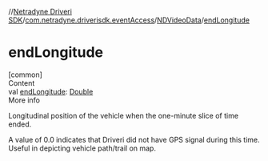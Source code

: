 //[Netradyne Driveri SDK](../../index.md)/[com.netradyne.driverisdk.eventAccess](../index.md)/[NDVideoData](index.md)/[endLongitude](end-longitude.md)



# endLongitude  
[common]  
Content  
val [endLongitude](end-longitude.md): [Double](https://kotlinlang.org/api/latest/jvm/stdlib/kotlin/-double/index.html)  
More info  


Longitudinal position of the vehicle when the one-minute slice of time ended.



A value of 0.0 indicates that Driveri did not have GPS signal during this time. Useful in depicting vehicle path/trail on map.

  



